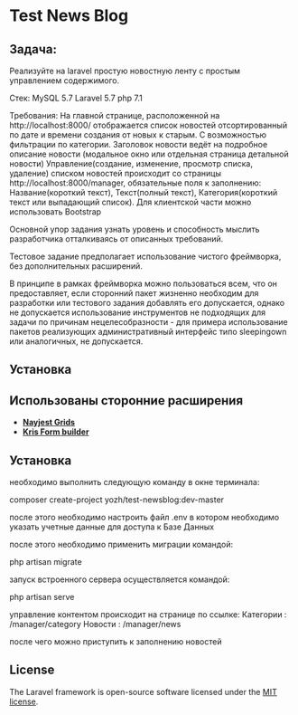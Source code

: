 # Test News Blog

## Задача:

Реализуйте на laravel простую новостную ленту с простым управлением содержимого.

Стек:
MySQL 5.7
Laravel 5.7
php 7.1

Требования:
На главной странице, расположенной на http://localhost:8000/ отображается список новостей отсортированный по дате и времени создания от новых к старым. С возможностью фильтрации по категории.
Заголовок новости ведёт на подробное описание новости (модальное окно или отдельная страница детальной новости)
Управление(создание, изменение, просмотр списка, удаление) списком новостей происходит со страницы http://localhost:8000/manager, обязательные поля к заполнению: Название(короткий текст), Текст(полный текст), Категория(короткий текст или выпадающий список).
Для клиентской части можно использовать Bootstrap

Основной упор задания узнать уровень и способность мыслить разработчика отталкиваясь от описанных требований.

Тестовое задание предполагает использование чистого фреймворка, без дополнительных расширений.

В принципе в рамках фреймворка можно пользоваться всем, что он предоставляет, если сторонний пакет жизненно необходим для разработки или тестового задания добавлять его допускается, однако не допускается использование инструментов не подходящих для задачи по причинам нецелесобразности - для примера использование пакетов реализующих административный интерфейс типо sleepingown или аналогичных, не допускается.

## Установка

## Использованы сторонние расширения

- **[Nayjest Grids](https://github.com/Nayjest/Grids)**
- **[Kris Form builder](https://github.com/kristijanhusak/laravel-form-builder)**

## Установка

необходимо выполнить следующую команду в окне терминала:

composer create-project yozh/test-newsblog:dev-master

после этого необходимо настроить файл .env в котором необходимо указать учетные данные для доступа к Базе Данных

после этого необходимо применить миграции командой:

php artisan migrate

запуск встроенного сервера осуществляется командой:

php artisan serve

управление контентом происходит на странице по ссылке:
Категории : /manager/category
Новости : /manager/news

после чего можно приступить к заполнению новостей

## License

The Laravel framework is open-source software licensed under the [MIT license](https://opensource.org/licenses/MIT).
